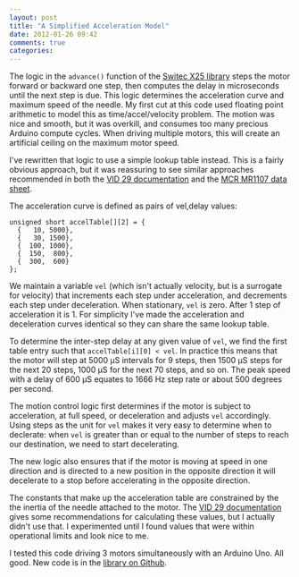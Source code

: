 ```yaml
---
layout: post
title: "A Simplified Acceleration Model"
date: 2012-01-26 09:42
comments: true
categories: 
---
```

The logic in the ```advance()``` function of the 
[Switec X25 library](https://github.com/clearwater/SwitecX25)
steps the motor forward or backward one step, then computes the delay in 
microseconds until the next step is due.  This logic determines the acceleration curve and 
maximum speed of the needle.  My first cut at this
code used floating point arithmetic to model this as time/accel/velocity problem.  The
motion was nice and smooth, but it was overkill, and consumes too many precious Arduino
compute cycles.  When driving multiple motors, this will create an artificial ceiling on the
maximum motor speed.

I've rewritten that logic to use a simple lookup table instead.
This is a fairly obvious approach, but it was
reassuring to see similar approaches recommended in both the
[VID 29 documentation](/resources/vid/2009111395111_Acceleration_&_reset_calculation_example.pdf)
and the [MCR MR1107 data sheet](/resources/mcr/2010410104915847.pdf).

The acceleration curve is defined as pairs of vel,delay values:

<pre><code>unsigned short accelTable[][2] = {
  {   10, 5000},
  {   30, 1500},
  {  100, 1000},
  {  150,  800},
  {  300,  600}
};
</code></pre>

We maintain a variable ```vel``` (which isn't actually velocity,
but is a surrogate for velocity) that increments 
each step under acceleration, and decrements each step under deceleration.
When stationary, ```vel``` is zero.  After 1 step of acceleration it is 1.
For simplicity I've made the acceleration and deceleration curves identical
so they can share the same lookup table.

To determine the inter-step delay at any given value of ```vel```, we find 
the first table entry such that ```accelTable[i][0] < vel```.  In practice this means that the
motor will step at 5000 &micro;S intervals for 9 steps, then 1500 &micro;S 
steps for the next 20 steps, 1000 &micro;S for the next 70 steps, and so on.
The peak speed with a delay of 600 &micro;S equates to 1666 Hz step rate
or about 500 degrees per second.

The motion control logic first determines if the motor is subject to acceleration,
at full speed, or deceleration and adjusts ```vel``` accordingly.  Using 
steps as the unit for ```vel``` makes it very
easy to determine when to declerate: when ```vel``` is greater than or equal to the number of steps
to reach our destination, we need to start decelerating.

The new logic also ensures that if the motor is moving at
speed in one direction and is directed to a new position in the opposite direction it will
decelerate to a stop before accelerating in the opposite direction.

The constants that make up the acceleration table are constrained by the 
the inertia of the needle attached to the motor.  The 
[VID 29 documentation](/resources/vid/2009111395111_Acceleration_&_reset_calculation_example.pdf)
gives some recommendations for calculating these values, but I actually
didn't use that.  I experimented until I 
found values that were within operational limits and look nice to me.

I tested this code driving 3 motors simultaneously with an Arduino Uno.
All good.  New code is in the [library on Github](https://github.com/clearwater/SwitecX25).

